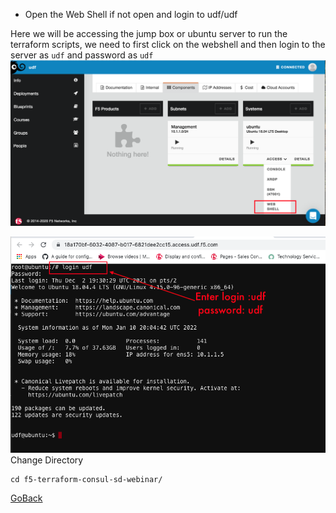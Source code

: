 - Open the Web Shell if not open  and login to udf/udf

Here we will be accessing the jump box or ubuntu server to run the terraform scripts,
 we need to first click on the webshell and then login to the server as ```udf``` and password as ```udf```
   ![alt text](../images/accessbuntu.png)

   ![alt text](../images/udflogin.png)
Change Directory 

```
cd f5-terraform-consul-sd-webinar/

```

[GoBack](../README.md)
